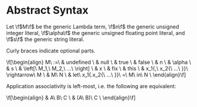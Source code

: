 # Abstract Syntax

Let \f$M\f$ be the generic Lambda term, \f$n\f$ the generic unsigned integer literal, \f$\alpha\f$ the generic unsigned floating point literal, and \f$s\f$ the generic string literal.

Curly braces indicate optional parts.

\f[\begin{align}
	M\ :=\ 	& undefined \\
		& null \\
		& true \\
		& false \\
		& n \\
		& \alpha \\
		& s \\
		& \left[\ M_1,\ M_2,\ ...\ \right] \\
		& x \\
		& fix \\
		& this \\
		& x_1\{,\ x_2\{\ ...\ \}\}\ \rightarrow\ M \\
		& M\ N \\
		& let\ x_1\{.x_2\{\ ...\ \}\}\ =\ M\ in\ N \\
\end{align}\f]

Application associativity is left-most, i.e. the following are equivalent:

\f[\begin{align}
	& A\ B\ C \\
	& (A\ B)\ C \\
\end{align}\f]

